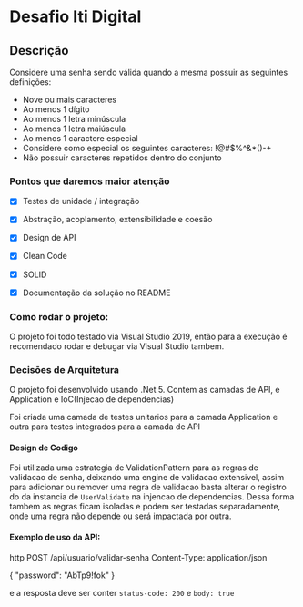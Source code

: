 # Desafio Iti Digital

## Descrição
Considere uma senha sendo válida quando a mesma possuir as seguintes definições:

- Nove ou mais caracteres
- Ao menos 1 dígito
- Ao menos 1 letra minúscula
- Ao menos 1 letra maiúscula
- Ao menos 1 caractere especial
- Considere como especial os seguintes caracteres: !@#$%^&*()-+
- Não possuir caracteres repetidos dentro do conjunto

### Pontos que daremos maior atenção

- [x] Testes de unidade / integração
- [x] Abstração, acoplamento, extensibilidade e coesão
- [x] Design de API
- [x] Clean Code
- [x] SOLID
- [x] Documentação da solução no README


### Como rodar o projeto:

O projeto foi todo testado via Visual Studio 2019, então para a execução é recomendado rodar e debugar via Visual Studio tambem.


### Decisōes de Arquitetura

O projeto foi desenvolvido usando .Net 5.
Contem as camadas de API, e Application e IoC(Injecao de dependencias)

Foi criada uma camada de testes unitarios para a camada Application e outra para testes integrados para a camada de API

#### Design de Codigo

Foi utilizada uma estrategia de ValidationPattern para as regras
de validacao de senha, deixando uma engine de validacao extensivel, assim para adicionar ou remover uma regra de validacao basta alterar o registro do da instancia de `UserValidate` na injencao de dependencias.
Dessa forma tambem as regras ficam isoladas e podem ser testadas separadamente, onde uma regra não depende ou será impactada por outra.

#### Exemplo de uso da API:

http
POST /api/usuario/validar-senha
Content-Type: application/json

{
    "password": "AbTp9!fok"
}


e a resposta deve ser conter `status-code: 200` e `body: true`
